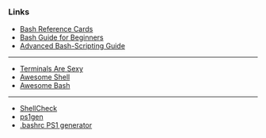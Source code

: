 <!-- .slide: class="chapter" -->
### Links
* [Bash Reference Cards](http://tldp.org/LDP/abs/html/refcards.html)
* [Bash Guide for Beginners](http://tldp.org/LDP/Bash-Beginners-Guide/html/index.html)
* [Advanced Bash-Scripting Guide](https://www.tldp.org/LDP/abs/html/)
 - - -
* [Terminals Are Sexy](https://github.com/k4m4/terminals-are-sexy)
* [Awesome Shell](https://github.com/alebcay/awesome-shell)
* [Awesome Bash](https://github.com/awesome-lists/awesome-bash)
 - - -
* [ShellCheck](https://www.shellcheck.net)
* [ps1gen](https://omar.io/ps1gen/)
* [.bashrc PS1 generator](http://bashrcgenerator.com/)
